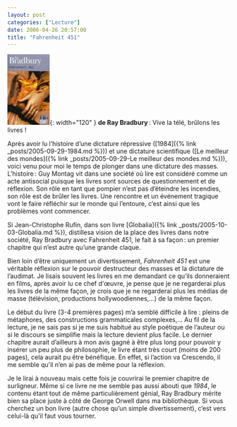 ```yaml
---
layout: post
categories: ["Lecture"]
date: 2006-04-26 20:57:00
title: "Fahrenheit 451"
---
```


![couverture](/assets/images/couv_lecture/fahrenheit.webp){: width="120" }
**de Ray Bradbury** : Vive la télé, brûlons les livres !

Après avoir lu l’histoire d’une dictature répressive
([1984]({% link _posts/2005-09-29-1984.md %})) et une dictature scientifique
([Le meilleur des mondes]({% link _posts/2005-09-29-Le meilleur des mondes.md %})), voici venu
pour moi le temps de plonger dans une dictature des masses. L’histoire : Guy
Montag vit dans une société où lire est considéré comme un acte
antisocial puisque les livres sont sources de questionnement et de
réflexion. Son rôle en tant que pompier n’est pas d’éteindre les
incendies, son rôle est de brûler les livres. Une rencontre et un
événement tragique vont le faire réfléchir sur le monde qui l’entoure,
c’est ainsi que les problèmes vont commencer.

Si Jean-Christophe Rufin, dans son livre [Globalia]({% link _posts/2005-10-03-Globalia.md %}),
distillesa vision de la place des livres dans notre
société, Ray Bradbury avec Fahrenheit 451, le fait à sa façon : un
premier chapitre qui n’est autre qu’une grande claque.

Bien loin d’être uniquement un divertissement, *Fahrenheit 451* est une
véritable réflexion sur le pouvoir destructeur des masses et la
dictature de l’audimat. Je lisais souvent les livres en me demandant ce
qu’ils donneraient en films, après avoir lu ce chef d'œuvre, je pense
que je ne regarderai plus les livres de la même façon, je crois que je
ne regarderai plus les médias de masse (télévision, productions
hollywoodiennes,…) de la même façon.

Le début du livre (3-4 premières pages) m’a semblé difficile à lire :
pleins de métaphores, des constructions grammaticales complexes,… Au
fil de la lecture, je ne sais pas si je me suis habitué au style
poétique de l’auteur ou si le discours se simplifie mais la lecture
devient plus facile. Le dernier chapitre aurait d’ailleurs à mon avis
gagné à être plus long pour pouvoir y insérer un peu plus de
philosophie, le livre étant très court (moins de 200 pages), cela aurait
pu être bénéfique. En effet, si l’action va Crescendo, il me semble
qu’il n’en ai pas de même pour la réflexion.

Je le lirai à nouveau mais cette fois je couvrirai le premier chapitre
de surligneur. Même si ce livre ne me semble pas aussi abouti que *1984*,
le contenu étant tout de même particulièrement génial, Ray Bradbury
mérite bien sa place juste à côté de George Orwell dans ma bibliothèque.
Si vous cherchez un bon livre (autre chose qu’un simple
divertissement), c’est vers celui-là qu’il faut vous tourner.


